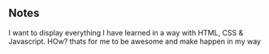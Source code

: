 ## Notes
I want to display everything I have learned in a way with HTML, CSS & Javascript. HOw? thats for me to be awesome and make happen in my way
